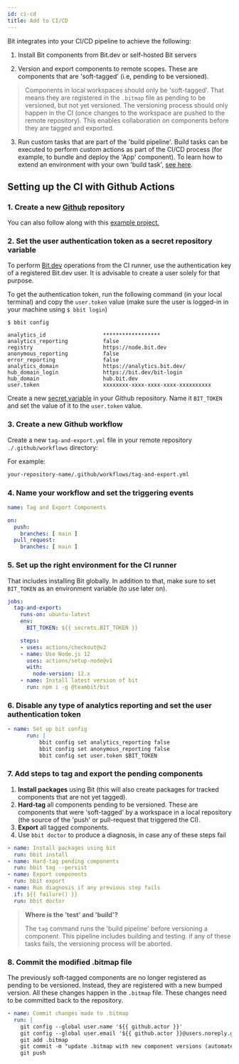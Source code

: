 ```yaml
---
id: ci-cd
title: Add to CI/CD
---
```


Bit integrates into your CI/CD pipeline to achieve the following:

1. Install Bit components from Bit.dev or self-hosted Bit servers

2. Version and export components to remote scopes. These are components that are 'soft-tagged' (i.e, pending to be versioned).

> Components in local workspaces should only be 'soft-tagged'. That means they are registered in the `.bitmap` file as pending to be versioned, but not yet versioned. The versioning process should only happen in the CI (once changes to the workspace are pushed to the remote repository). This enables collaboration on components before they are tagged and exported.
  
3. Run custom tasks that are part of the 'build pipeline'. Build tasks can be executed to perform custom actions as part of the CI/CD process (for example, to bundle and deploy the 'App' component). To learn how to extend an environment with your own 'build task', [see here]().


## Setting up the CI with Github Actions

### 1. Create a new [Github](https://github.com) repository

You can also follow along with this [example project.](https://github.com/teambit/harmony-with-github-actions)

### 2. Set the user authentication token as a secret repository variable

To perform [Bit.dev](https://bit.dev) operations from the CI runner, use the authentication key of a registered Bit.dev user. It is advisable to create a user solely for that purpose.

To get the authentication token, run the following command (in your local terminal) and copy the `user.token` value (make sure the user is logged-in in your machine using `$ bbit login`)

```shell
$ bbit config

analytics_id                  ******************
analytics_reporting           false
registry                      https://node.bit.dev
anonymous_reporting           false
error_reporting               false
analytics_domain              https://analytics.bit.dev/
hub_domain_login              https://bit.dev/bit-login
hub_domain                    hub.bit.dev
user.token                    xxxxxxxx-xxxx-xxxx-xxxx-xxxxxxxxxx
```
Create a new [secret variable](https://docs.github.com/en/free-pro-team@latest/actions/reference/encrypted-secrets) in your Github repository. Name it `BIT_TOKEN` and set the value of it to the `user.token` value.

### 3. Create a new Github workflow

Create a new `tag-and-export.yml` file in your remote repository `./.github/workflows` directory:

For example:

```sh
your-repository-name/.github/workflows/tag-and-export.yml
```
### 4. Name your workflow and set the triggering events

```yaml
name: Tag and Export Components

on:
  push:
    branches: [ main ]
  pull_request:
    branches: [ main ]
```

### 5. Set up the right environment for the CI runner

That includes installing Bit globally. In addition to that, make sure to set `BIT_TOKEN` as an environment variable (to use later on).

```yaml
jobs:
  tag-and-export:
    runs-on: ubuntu-latest
    env:
      BIT_TOKEN: ${{ secrets.BIT_TOKEN }}

    steps:
    - uses: actions/checkout@v2
    - name: Use Node.js 12
      uses: actions/setup-node@v1
      with:
        node-version: 12.x
    - name: Install latest version of bit 
      run: npm i -g @teambit/bit
```

### 6. Disable any type of analytics reporting and set the user authentication token

```yaml
- name: Set up bit config
      run: |
          bbit config set analytics_reporting false
          bbit config set anonymous_reporting false
          bbit config set user.token $BIT_TOKEN
```

### 7. Add steps to tag and export the pending components
1. __Install packages__ using Bit (this will also create packages for tracked components that are not yet tagged).
2. __Hard-tag__ all components pending to be versioned. These are components that were 'soft-tagged' by a workspace in a local repository (the source of the 'push' or pull-request that triggered the CI).
3. __Export__ all tagged components.
4. Use `bbit doctor` to produce a diagnosis, in case any of these steps fail

```yaml
- name: Install packages using bit
  run: bbit install
- name: Hard-tag pending components
  run: bbit tag --persist
- name: Export components
  run: bbit export
- name: Run diagnosis if any previous step fails
  if: ${{ failure() }}
  run: bbit doctor
```
> __Where is the 'test' and 'build'?__ 
> 
> The `tag` command runs the 'build pipeline' before versioning a component. This pipeline includes building and testing. if any of these tasks fails, the versioning process will be aborted.

### 8. Commit the modified .bitmap file

The previously soft-tagged components are no longer registered as pending to be versioned. Instead, they are registered with a new bumped version. All these changes happen in the `.bitmap` file. These changes need to be committed back to the repository.

```yaml
- name: Commit changes made to .bitmap
  run: |
    git config --global user.name '${{ github.actor }}'
    git config --global user.email '${{ github.actor }}@users.noreply.github.com'
    git add .bitmap
    git commit -m "update .bitmap with new component versions (automated)."
    git push
```